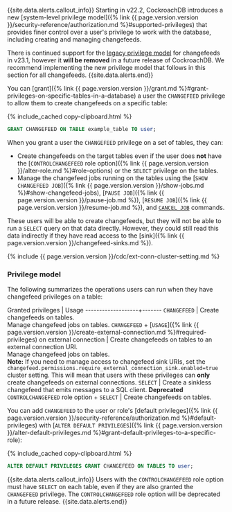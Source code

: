 {{site.data.alerts.callout_info}}
Starting in v22.2, CockroachDB introduces a new [system-level privilege model]({% link {{ page.version.version }}/security-reference/authorization.md %}#supported-privileges) that provides finer control over a user's privilege to work with the database, including creating and managing changefeeds.

There is continued support for the [legacy privilege model](#legacy-privilege-model) for changefeeds in v23.1, however it **will be removed** in a future release of CockroachDB. We recommend implementing the new privilege model that follows in this section for all changefeeds.
{{site.data.alerts.end}}

You can [grant]({% link {{ page.version.version }}/grant.md %}#grant-privileges-on-specific-tables-in-a-database) a user the `CHANGEFEED` privilege to allow them to create changefeeds on a specific table:

{% include_cached copy-clipboard.html %}
~~~sql
GRANT CHANGEFEED ON TABLE example_table TO user;
~~~

When you grant a user the `CHANGEFEED` privilege on a set of tables, they can:

- Create changefeeds on the target tables even if the user does **not** have the [`CONTROLCHANGEFEED` role option]({% link {{ page.version.version }}/alter-role.md %}#role-options) or the `SELECT` privilege on the tables.
- Manage the changefeed jobs running on the tables using the [`SHOW CHANGEFEED JOB`]({% link {{ page.version.version }}/show-jobs.md %}#show-changefeed-jobs), [`PAUSE JOB`]({% link {{ page.version.version }}/pause-job.md %}), [`RESUME JOB`]({% link {{ page.version.version }}/resume-job.md %}), and [`CANCEL JOB`](cancel-job.html) commands.

These users will be able to create changefeeds, but they will not be able to run a `SELECT` query on that data directly. However, they could still read this data indirectly if they have read access to the [sink]({% link {{ page.version.version }}/changefeed-sinks.md %}).

{% include {{ page.version.version }}/cdc/ext-conn-cluster-setting.md %}

### Privilege model

The following summarizes the operations users can run when they have changefeed privileges on a table:

Granted privileges | Usage
-------------------+-------
`CHANGEFEED` | Create changefeeds on tables.<br>Manage changefeed jobs on tables.
`CHANGEFEED` + [`USAGE`]({% link {{ page.version.version }}/create-external-connection.md %}#required-privileges) on external connection | Create changefeeds on tables to an external connection URI.<br>Manage changefeed jobs on tables.<br>**Note:** If you need to manage access to changefeed sink URIs, set the `changefeed.permissions.require_external_connection_sink.enabled=true` cluster setting. This will mean that users with these privileges can **only** create changefeeds on external connections.
`SELECT` | Create a sinkless changefeed that emits messages to a SQL client.
**Deprecated** `CONTROLCHANGEFEED` role option + `SELECT` | Create changefeeds on tables.

You can add `CHANGEFEED` to the user or role's [default privileges]({% link {{ page.version.version }}/security-reference/authorization.md %}#default-privileges) with [`ALTER DEFAULT PRIVILEGES`]({% link {{ page.version.version }}/alter-default-privileges.md %}#grant-default-privileges-to-a-specific-role):

{% include_cached copy-clipboard.html %}
~~~sql
ALTER DEFAULT PRIVILEGES GRANT CHANGEFEED ON TABLES TO user;
~~~

{{site.data.alerts.callout_info}}
Users with the `CONTROLCHANGEFEED` role option must have `SELECT` on each table, even if they are also granted the `CHANGEFEED` privilege. The `CONTROLCHANGEFEED` role option will be deprecated in a future release.
{{site.data.alerts.end}}